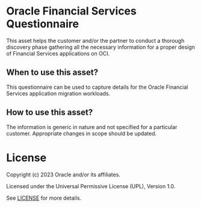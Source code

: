 # Oracle Financial Services Questionnaire

This asset helps the customer and/or the partner to conduct a thorough discovery phase gathering all the necessary information for a proper design of Financial Services applications on OCI.

## When to use this asset?

This questionnaire can be used to capture details for the Oracle Financial Services application migration workloads.

## How to use this asset?

The information is generic in nature and not specified for a particular customer. Appropriate changes in scope should be updated.

# License

Copyright (c) 2023 Oracle and/or its affiliates.

Licensed under the Universal Permissive License (UPL), Version 1.0.

See [LICENSE](LICENSE) for more details.



